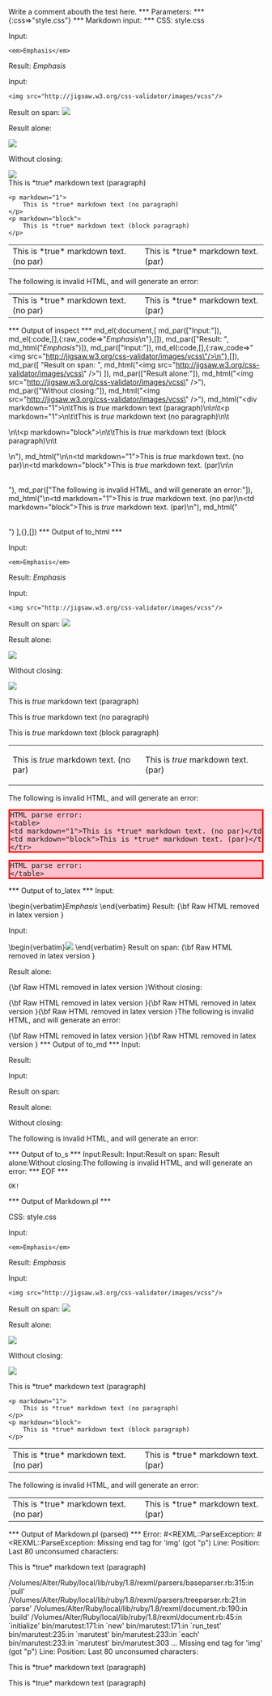 Write a comment abouth the test here.
*** Parameters: ***
{:css=>"style.css"}
*** Markdown input: ***
CSS: style.css

Input:

	<em>Emphasis</em>

Result: <em>Emphasis</em>

Input:

	<img src="http://jigsaw.w3.org/css-validator/images/vcss"/>

Result on span: <img src="http://jigsaw.w3.org/css-validator/images/vcss"/>

Result alone: 

<img src="http://jigsaw.w3.org/css-validator/images/vcss"/>

Without closing:

<img src="http://jigsaw.w3.org/css-validator/images/vcss">

<div markdown="1">
	This is *true* markdown text (paragraph)

	<p markdown="1">
		This is *true* markdown text (no paragraph)
	</p>
	<p markdown="block">
		This is *true* markdown text (block paragraph)
	</p>
</div>

<table>
<tr>
<td markdown="1">This is *true* markdown text. (no par)</td>
<td markdown="block">This is *true* markdown text. (par)</td>
</tr>
</table>


The following is invalid HTML, and will generate an error:

<table>
<td markdown="1">This is *true* markdown text. (no par)</td>
<td markdown="block">This is *true* markdown text. (par)</td>
</tr>
</table>


*** Output of inspect ***
md_el(:document,[
	md_par(["Input:"]),
	md_el(:code,[],{:raw_code=>"<em>Emphasis</em>\n"},[]),
	md_par(["Result: ", md_html("<em>Emphasis</em>")]),
	md_par(["Input:"]),
	md_el(:code,[],{:raw_code=>"<img src=\"http://jigsaw.w3.org/css-validator/images/vcss\"/>\n"},[]),
	md_par([
		"Result on span: ",
		md_html("<img src=\"http://jigsaw.w3.org/css-validator/images/vcss\" />")
	]),
	md_par(["Result alone:"]),
	md_html("<img src=\"http://jigsaw.w3.org/css-validator/images/vcss\" />"),
	md_par(["Without closing:"]),
	md_html("<img src=\"http://jigsaw.w3.org/css-validator/images/vcss\" />"),
	md_html("<div markdown=\"1\">\n\tThis is *true* markdown text (paragraph)\n\n\t<p markdown=\"1\">\n\t\tThis is *true* markdown text (no paragraph)\n\t</p>\n\t<p markdown=\"block\">\n\t\tThis is *true* markdown text (block paragraph)\n\t</p>\n</div>"),
	md_html("<table>\n<tr>\n<td markdown=\"1\">This is *true* markdown text. (no par)</td>\n<td markdown=\"block\">This is *true* markdown text. (par)</td>\n</tr>\n</table>"),
	md_par(["The following is invalid HTML, and will generate an error:"]),
	md_html("<table>\n<td markdown=\"1\">This is *true* markdown text. (no par)</td>\n<td markdown=\"block\">This is *true* markdown text. (par)</td>\n</tr>"),
	md_html("</table>")
],{},[])
*** Output of to_html ***

<p>Input:</p>

<pre><code>&lt;em&gt;Emphasis&lt;/em&gt;
</code></pre>

<p>Result: <em>Emphasis</em></p>

<p>Input:</p>

<pre><code>&lt;img src=&quot;http://jigsaw.w3.org/css-validator/images/vcss&quot;/&gt;
</code></pre>

<p>Result on span: <img src='http://jigsaw.w3.org/css-validator/images/vcss' /></p>

<p>Result alone:</p>
<img src='http://jigsaw.w3.org/css-validator/images/vcss' />
<p>Without closing:</p>
<img src='http://jigsaw.w3.org/css-validator/images/vcss' />
<div>
<p>This is <em>true</em> markdown text (paragraph)</p>

<p>This is <em>true</em> markdown text (no paragraph)</p>

<p>
<p>This is <em>true</em> markdown text (block paragraph)</p>
</p>
</div>

<table>

<tr>

<td>This is <em>true</em> markdown text. (no par)</td>


<td>
<p>This is <em>true</em> markdown text. (par)</p>
</td>

</tr>

</table>

<p>The following is invalid HTML, and will generate an error:</p>

<pre class='markdown-html-error' style='border: solid 3px red; background-color: pink'>HTML parse error: 
&lt;table&gt;
&lt;td markdown=&quot;1&quot;&gt;This is *true* markdown text. (no par)&lt;/td&gt;
&lt;td markdown=&quot;block&quot;&gt;This is *true* markdown text. (par)&lt;/td&gt;
&lt;/tr&gt;</pre>

<pre class='markdown-html-error' style='border: solid 3px red; background-color: pink'>HTML parse error: 
&lt;/table&gt;</pre>

*** Output of to_latex ***
Input:

\begin{verbatim}<em>Emphasis</em>
\end{verbatim}
Result: {\bf Raw HTML removed in latex version }

Input:

\begin{verbatim}<img src="http://jigsaw.w3.org/css-validator/images/vcss"/>
\end{verbatim}
Result on span: {\bf Raw HTML removed in latex version }

Result alone:

{\bf Raw HTML removed in latex version }Without closing:

{\bf Raw HTML removed in latex version }{\bf Raw HTML removed in latex version }{\bf Raw HTML removed in latex version }The following is invalid HTML, and will generate an error:

{\bf Raw HTML removed in latex version }{\bf Raw HTML removed in latex version }
*** Output of to_md ***
Input:

Result:

Input:

Result on span:

Result alone:

Without closing:

The following is invalid HTML, and will
generate an error:


*** Output of to_s ***
Input:Result: Input:Result on span: Result alone:Without closing:The following is invalid HTML, and will generate an error:
*** EOF ***



	OK!



*** Output of Markdown.pl ***
<p>CSS: style.css</p>

<p>Input:</p>

<pre><code>&lt;em&gt;Emphasis&lt;/em&gt;
</code></pre>

<p>Result: <em>Emphasis</em></p>

<p>Input:</p>

<pre><code>&lt;img src="http://jigsaw.w3.org/css-validator/images/vcss"/&gt;
</code></pre>

<p>Result on span: <img src="http://jigsaw.w3.org/css-validator/images/vcss"/></p>

<p>Result alone: </p>

<p><img src="http://jigsaw.w3.org/css-validator/images/vcss"/></p>

<p>Without closing:</p>

<p><img src="http://jigsaw.w3.org/css-validator/images/vcss"></p>

<div markdown="1">
    This is *true* markdown text (paragraph)

    <p markdown="1">
        This is *true* markdown text (no paragraph)
    </p>
    <p markdown="block">
        This is *true* markdown text (block paragraph)
    </p>
</div>

<table>
<tr>
<td markdown="1">This is *true* markdown text. (no par)</td>
<td markdown="block">This is *true* markdown text. (par)</td>
</tr>
</table>

<p>The following is invalid HTML, and will generate an error:</p>

<table>
<td markdown="1">This is *true* markdown text. (no par)</td>
<td markdown="block">This is *true* markdown text. (par)</td>
</tr>
</table>

*** Output of Markdown.pl (parsed) ***
Error: #<REXML::ParseException: #<REXML::ParseException: Missing end tag for 'img' (got "p")
Line: 
Position: 
Last 80 unconsumed characters:
  <div markdown="1">     This is *true* markdown text (paragraph)      <p markdow>
/Volumes/Alter/Ruby/local/lib/ruby/1.8/rexml/parsers/baseparser.rb:315:in `pull'
/Volumes/Alter/Ruby/local/lib/ruby/1.8/rexml/parsers/treeparser.rb:21:in `parse'
/Volumes/Alter/Ruby/local/lib/ruby/1.8/rexml/document.rb:190:in `build'
/Volumes/Alter/Ruby/local/lib/ruby/1.8/rexml/document.rb:45:in `initialize'
bin/marutest:171:in `new'
bin/marutest:171:in `run_test'
bin/marutest:235:in `marutest'
bin/marutest:233:in `each'
bin/marutest:233:in `marutest'
bin/marutest:303
...
Missing end tag for 'img' (got "p")
Line: 
Position: 
Last 80 unconsumed characters:
  <div markdown="1">     This is *true* markdown text (paragraph)      <p markdow
Line: 
Position: 
Last 80 unconsumed characters:
  <div markdown="1">     This is *true* markdown text (paragraph)      <p markdow>
